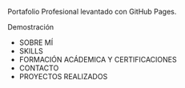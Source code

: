 Portafolio Profesional levantado con GitHub Pages.

Demostración 
  - SOBRE MÍ
  - SKILLS
  - FORMACIÓN ACÁDEMICA Y CERTIFICACIONES
  - CONTACTO
  - PROYECTOS REALIZADOS
